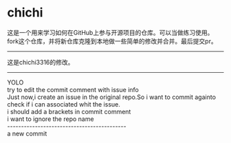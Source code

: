 # chichi

这是一个用来学习如何在GitHub上参与开源项目的仓库。可以当做练习使用。fork这个仓库，并将新仓库克隆到本地做一些简单的修改并合并。最后提交pr。



------------------------------------------------

这是chichi3316的修改。

------------------------------------------------

YOLO  
try to edit the commit comment with issue info  
Just now,i create an issue in the original repo.So i want to commit againto check if i can associated whit the issue.  
i should add a brackets in commit comment  
i want to ignore the repo name</br>
-------------------------------------------</br>
a new commit 
